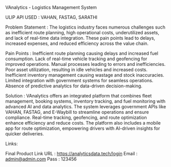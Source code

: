 VAnalytics - Logistics Management System

ULIP API USED : VAHAN, FASTAG, SARATHI

Problem Statement :
The logistics industry faces numerous challenges such as inefficient route planning, high operational costs, underutilized assets, and lack of real-time data integration. These pain points lead to delays, increased expenses, and reduced efficiency across the value chain.

Pain Points :
Inefficient route planning causing delays and increased fuel consumption.
Lack of real-time vehicle tracking and geofencing for improved operations.
Manual processes leading to errors and inefficiencies.
Poor asset utilization, resulting in idle vehicles and increased costs.
Inefficient inventory management causing wastage and stock inaccuracies.
Limited integration with government systems for seamless operations.
Absence of predictive analytics for data-driven decision-making.

Solution :
VAnalytics offers an integrated platform that combines fleet management, booking systems, inventory tracking, and fuel monitoring with advanced AI and data analytics. The system leverages government APIs like VAHAN, FASTAG, and E-Waybill to streamline operations and ensure compliance. Real-time tracking, geofencing, and route optimization enhance efficiency and reduce costs. The platform also includes a mobile app for route optimization, empowering drivers with AI-driven insights for quicker deliveries.

Links:

Final Product Link
URL : https://analyticsdata.tech/login
Email : admin@admin.com
Pass   : 123456
